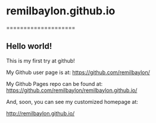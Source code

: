 # remilbaylon.github.io
====================

## Hello world!

This is my first try at github!

My Github user page is at: 
https://github.com/remilbaylon/

My Github Pages repo can be found at:  
https://github.com/remilbaylon/remilbaylon.github.io/

And, soon, you can see my customized homepage at:

http://remilbaylon.github.io/
